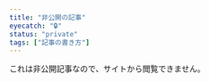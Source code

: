 ```yaml
---
title: "非公開の記事"
eyecatch: "🔒"
status: "private"
tags: ["記事の書き方"]
---
```


これは非公開記事なので、サイトから閲覧できません。
